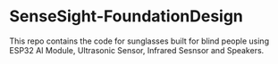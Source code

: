 # SenseSight-FoundationDesign
This repo contains the code for sunglasses built for blind people using ESP32 AI Module, Ultrasonic Sensor, Infrared Sesnsor and Speakers. 
